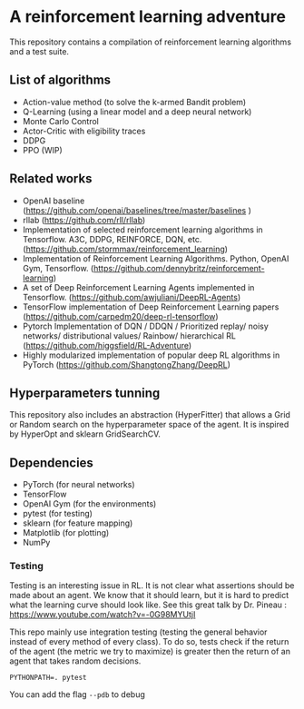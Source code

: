 # A reinforcement learning adventure
This repository contains a compilation of reinforcement learning algorithms and a test suite. 

## List of algorithms
- Action-value method (to solve the k-armed Bandit problem)
- Q-Learning (using a linear model and a deep neural network)
- Monte Carlo Control
- Actor-Critic with eligibility traces 
- DDPG 
- PPO (WIP)

## Related works
- OpenAI baseline (https://github.com/openai/baselines/tree/master/baselines )
- rllab (https://github.com/rll/rllab)
- Implementation of selected reinforcement learning algorithms in Tensorflow. A3C, DDPG, REINFORCE, DQN, etc. (https://github.com/stormmax/reinforcement_learning)
- Implementation of Reinforcement Learning Algorithms. Python, OpenAI Gym, Tensorflow. (https://github.com/dennybritz/reinforcement-learning)
- A set of Deep Reinforcement Learning Agents implemented in Tensorflow. (https://github.com/awjuliani/DeepRL-Agents)
- TensorFlow implementation of Deep Reinforcement Learning papers (https://github.com/carpedm20/deep-rl-tensorflow)
- Pytorch Implementation of DQN / DDQN / Prioritized replay/ noisy networks/ distributional values/ Rainbow/ hierarchical RL (https://github.com/higgsfield/RL-Adventure)
- Highly modularized implementation of popular deep RL algorithms in PyTorch (https://github.com/ShangtongZhang/DeepRL)


## Hyperparameters tunning 
This repository also includes an abstraction (HyperFitter) that allows a Grid or Random search 
on the hyperparameter space of the agent. It is inspired by HyperOpt and sklearn GridSearchCV. 


## Dependencies 
- PyTorch (for neural networks)
- TensorFlow 
- OpenAI Gym (for the environments)
- pytest (for testing)
- sklearn (for feature mapping)
- Matplotlib (for plotting)
- NumPy 

### Testing 
Testing is an interesting issue in RL. 
It is not clear what assertions should be made about an agent. 
We know that it should learn, but it is hard to predict what the learning curve should look like. 
See this great talk by Dr. Pineau : https://www.youtube.com/watch?v=-0G98MYUtjI

This repo mainly use integration testing (testing the general behavior instead of every method of every class).
To do so, tests check if the return of the agent (the metric we try to maximize) 
is greater then the return of an agent that takes random decisions.
 
```
PYTHONPATH=. pytest 
```
You can add the flag ``--pdb`` to debug 

